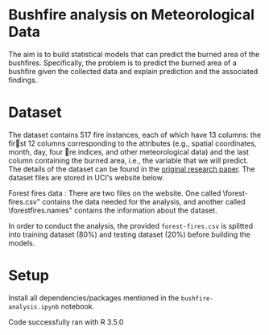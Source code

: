 # Bushfire analysis on Meteorological Data

The aim is to build statistical models that can predict the burned area of the bushfires. Specifically, the problem is to predict the burned area of a bushfire given the collected data and explain prediction and the associated findings.

# Dataset

The dataset contains 517 fire instances, each of which have 13 columns: the first 12 columns corresponding to the attributes (e.g., spatial coordinates, month, day, four re indices, and other meteorological data) and the last column containing the burned area, i.e., the variable that we will predict. The details of the dataset can be found in the [original research paper](http://www3.dsi.uminho.pt/pcortez/fires.pdf). The dataset files are stored in UCI's website below. 

Forest fires data : There are two files on the website. One called \forest-fires.csv" contains the data needed for the analysis, and another called \forestfires.names" contains the information about the dataset.

In order to conduct the analysis, the provided `forest-fires.csv` is splitted into training dataset (80%) and testing dataset (20%) before building the models.

# Setup

Install all dependencies/packages mentioned in the `bushfire-analysis.ipynb` notebook.


Code successfully ran with R 3.5.0

